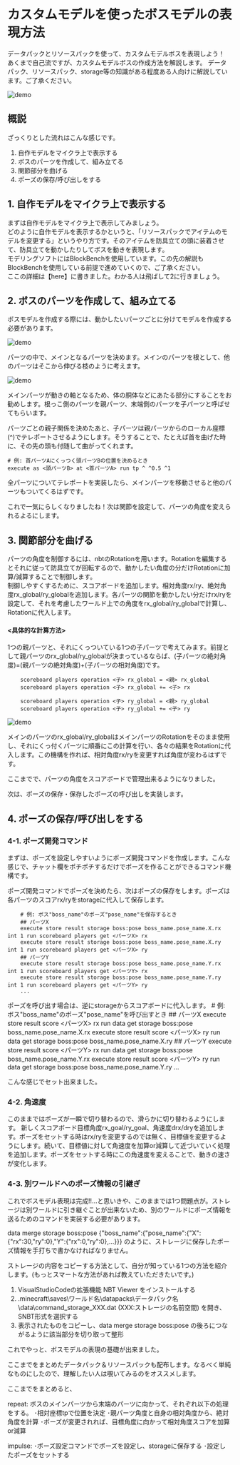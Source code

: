 # カスタムモデルを使ったボスモデルの表現方法

データパックとリソースパックを使って、カスタムモデルボスを表現しよう！  
あくまで自己流ですが、カスタムモデルボスの作成方法を解説します。
データパック、リソースパック、storage等の知識がある程度ある人向けに解説しています。ご了承ください。  

![demo](https://github.com/Keeema-1/CustomModelEntity/blob/main/materials/1.gif)

## 概説

ざっくりとした流れはこんな感じです。

1. 自作モデルをマイクラ上で表示する
2. ボスのパーツを作成して、組み立てる
3. 関節部分を曲げる
4. ポーズの保存/呼び出しをする


## 1. 自作モデルをマイクラ上で表示する

まずは自作モデルをマイクラ上で表示してみましょう。  
どのように自作モデルを表示するかというと、「リソースパックでアイテムのモデルを変更する」というやり方です。そのアイテムを防具立ての頭に装着させて、防具立てを動かしたりしてボスを動きを表現します。  
モデリングソフトにはBlockBenchを使用しています。この先の解説もBlockBenchを使用している前提で進めていくので、ご了承ください。  
ここの詳細は【here】に書きました。わかる人は飛ばして2に行きましょう。


## 2. ボスのパーツを作成して、組み立てる

ボスモデルを作成する際には、動かしたいパーツごとに分けてモデルを作成する必要があります。

![demo](https://github.com/Keeema-1/CustomModelEntity/blob/main/materials/2.png)

パーツの中で、メインとなるパーツを決めます。メインのパーツを根として、他のパーツはそこから伸びる枝のように考えます。

![demo](https://github.com/Keeema-1/CustomModelEntity/blob/main/materials/3.png)

メインパーツが動きの軸となるため、体の胴体などにあたる部分にすることをお勧めします。根っこ側のパーツを親パーツ、末端側のパーツを子パーツと呼ばせてもらいます。

パーツごとの親子関係を決めたあと、子パーツは親パーツからのローカル座標(^)でテレポートさせるようにします。そうすることで、たとえば首を曲げた時に、その先の頭も付随して曲がってくれます。

    # 例: 首パーツAにくっつく頭パーツBの位置を決めるとき
    execute as <頭パーツB> at <首パーツA> run tp ^ ^0.5 ^1

全パーツについてテレポートを実装したら、メインパーツを移動させると他のパーツもついてくるはずです。


これで一気にらしくなりましたね！次は関節を設定して、パーツの角度を変えられるよるにします。

## 3. 関節部分を曲げる

パーツの角度を制御するには、nbtのRotationを用います。Rotationを編集するとそれに従って防具立てが回転するので、動かしたい角度の分だけRotationに加算/減算することで制御します。  
制御しやすくするために、スコアボードを追加します。相対角度rx/ry、絶対角度rx_global/ry_globalを追加します。各パーツの関節を動かしたい分だけrx/ryを設定して、それを考慮したワールド上での角度をrx_global/ry_globalで計算し、Rotationに代入します。

#### <具体的な計算方法>
1つの親パーツと、それにくっついている1つの子パーツで考えてみます。前提として親パーツのrx_global/ry_globalが決まっているならば、(子パーツの絶対角度)=(親パーツの絶対角度)+(子パーツの相対角度)です。

        scoreboard players operation <子> rx_global = <親> rx_global
        scoreboard players operation <子> rx_global += <子> rx

        scoreboard players operation <子> ry_global = <親> ry_global
        scoreboard players operation <子> ry_global += <子> ry

![demo](https://github.com/Keeema-1/CustomModelEntity/blob/main/materials/4.png)

メインのパーツのrx_global/ry_globalはメインパーツのRotationをそのまま使用し、それにくっ付くパーツに順番にこの計算を行い、各々の結果をRotationに代入します。この機構を作れば、相対角度rx/ryを変更すれば角度が変わるはずです。


ここまでで、パーツの角度をスコアボードで管理出来るようになりました。

次は、ポーズの保存・保存したポーズの呼び出しを実装します。

## 4. ポーズの保存/呼び出しをする

### 4-1. ポーズ開発コマンド

まずは、ポーズを設定しやすいようにポーズ開発コマンドを作成します。こんな感じで、チャット欄をポチポチするだけでポーズを作ることができるコマンド機構です。


ポーズ開発コマンドでポーズを決めたら、次はポーズの保存をします。ポーズは各パーツのスコアrx/ryをstorageに代入して保存します。

        # 例: ボス"boss_name"のポーズ"pose_name"を保存するとき
        ## パーツX
        execute store result storage boss:pose boss_name.pose_name.X.rx int 1 run scoreboard players get <パーツX> rx
        execute store result storage boss:pose boss_name.pose_name.X.ry int 1 run scoreboard players get <パーツX> ry
        ## パーツY
        execute store result storage boss:pose boss_name.pose_name.Y.rx int 1 run scoreboard players get <パーツY> rx
        execute store result storage boss:pose boss_name.pose_name.Y.ry int 1 run scoreboard players get <パーツY> ry
        ...

ポーズを呼び出す場合は、逆にstorageからスコアボードに代入します。
        # 例: ボス"boss_name"のポーズ"pose_name"を呼び出すとき
        ## パーツX
        execute store result score <パーツX> rx run data get storage boss:pose boss_name.pose_name.X.rx
        execute store result score <パーツX> ry run data get storage boss:pose boss_name.pose_name.X.ry
        ## パーツY
        execute store result score <パーツY> rx run data get storage boss:pose boss_name.pose_name.Y.rx
        execute store result score <パーツY> ry run data get storage boss:pose boss_name.pose_name.Y.ry
        ...

こんな感じでセット出来ました。

### 4-2. 角速度

このままではポーズが一瞬で切り替わるので、滑らかに切り替わるようにします。
新しくスコアボード目標角度rx_goal/ry_goal、角速度drx/dryを追加します。ポーズをセットする時はrx/ryを変更するのでは無く、目標値を変更するようにします。続いて、目標値に対して角速度を加算or減算して近づいていく処理を追加します。ポーズをセットする時にこの角速度を変えることで、動きの速さが変化します。

### 4-3. 別ワールドへのポーズ情報の引継ぎ

これでボスモデル表現は完成!!…と思いきや、このままでは1つ問題点が。ストレージは別ワールドに引き継ぐことが出来ないため、別のワールドにポーズ情報を送るためのコマンドを実装する必要があります。

data merge storage boss:pose {"boss_name":{"pose_name":{"X":{"rx":30,"ry":0},"Y":{"rx":0,"ry":0},...}}}
のように、ストレージに保存したポーズ情報を手打ちで書かなければなりません。

ストレージの内容をコピーする方法として、自分が知っている1つの方法を紹介します。(もっとスマートな方法があれば教えていただきたいです。)
1. VisualStudioCodeの拡張機能 NBT Viewer をインストールする
2. .minecraft\saves\ワールド名\datapacks\データパック名\data\command_storage_XXX.dat (XXX:ストレージの名前空間) を開き、SNBT形式を選択する
3. 表示されたものをコピーし、data merge storage boss:pose の後ろにつながるように該当部分を切り取って整形

これでやっと、ボスモデルの表現の基礎が出来ました。

ここまでをまとめたデータパック＆リソースパックも配布します。なるべく単純なものにしたので、理解したい人は覗いてみるのをオススメします。

ここまでをまとめると、

repeat:
ボスのメインパーツから末端のパーツに向かって、それぞれ以下の処理をする。
･相対座標tpで位置を決定
･親パーツ角度と自身の相対角度から、絶対角度を計算
･ポーズが変更されれば、目標角度に向かって相対角度スコアを加算or減算

impulse:
･ポーズ設定コマンドでポーズを設定し、storageに保存する
･設定したポーズをセットする 
